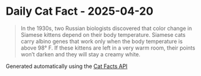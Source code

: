 # Daily Cat Fact - 2025-04-20

> In the 1930s, two Russian biologists discovered that color change in Siamese kittens depend on their body temperature. Siamese cats carry albino genes that work only when the body temperature is above 98° F. If these kittens are left in a very warm room, their points won’t darken and they will stay a creamy white.

Generated automatically using the [Cat Facts API](https://catfact.ninja)
